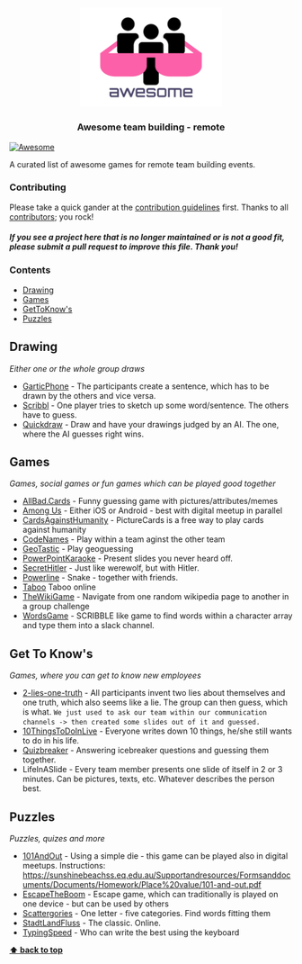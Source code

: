 <br />
<p align="center">
  <a href="https://github.com/strobsi/awesome-team-building">
    <img src="./media/logo.svg" alt="Logo" width="50%" height="auto">
  </a>

  <h3 align="center">Awesome team building - remote</h3>
</p>

[![Awesome](https://awesome.re/badge.svg)](https://awesome.re)

A curated list of awesome games for remote team building events.

### Contributing

Please take a quick gander at the [contribution guidelines](https://github.com/strobsi/awesome-team-building/blob/main/CONTRIBUTING.md) first. Thanks to all [contributors](https://github.com/strobsi/awesome-team-building/graphs/contributors); you rock!

#### _If you see a project here that is no longer maintained or is not a good fit, please submit a pull request to improve this file. Thank you!_

### Contents

- [Drawing](#drawing)
- [Games](#games)
- [GetToKnow's](#get-to-knows)
- [Puzzles](#puzzles)

## Drawing

_Either one or the whole group draws_

- [GarticPhone](https://garticphone.com/de) - The participants create a sentence, which has to be drawn by the others and vice versa.
- [Scribbl](https://skribbl.io/) - One player tries to sketch up some word/sentence. The others have to guess.
- [Quickdraw](https://quickdraw.withgoogle.com/) - Draw and have your drawings judged by an AI. The one, where the AI guesses right wins.

## Games

_Games, social games or fun games which can be played good together_

- [AllBad.Cards](https://allbad.cards/) - Funny guessing game with pictures/attributes/memes
- [Among Us](https://www.epicgames.com/store/de/p/among-us) - Either iOS or Android - best with digital meetup in parallel
- [CardsAgainstHumanity](https://picturecards.online/) - PictureCards is a free way to play cards against humanity
- [CodeNames](https://codenames.game/) - Play within a team aginst the other team
- [GeoTastic](https://geotastic.net/) - Play geoguessing
- [PowerPointKaraoke](https://kapopo.de/spielen.html) - Present slides you never heard off.
- [SecretHitler](https://secret-hitler.com/) - Just like werewolf, but with Hitler.
- [Powerline](http://powerline.io/) - Snake - together with friends. 
- [Taboo](https://playtaboo.app/) Taboo online
- [TheWikiGame](https://www.thewikigame.com/) - Navigate from one random wikipedia page to another in a group challenge
- [WordsGame](https://slack.com/apps/ALNK95FB7-wordsgame?tab=more_info) - SCRIBBLE like game to find words within a character array and type them into a slack channel. 

## Get To Know's

_Games, where you can get to know new employees_

- [2-lies-one-truth]() - All participants invent two lies about themselves and one truth, which also seems like a lie. The group can then guess, which is what. `We just used to ask our team within our communication channels -> then created some slides out of it and guessed.`
- [10ThingsToDoInLive]() - Everyone writes down 10 things, he/she still wants to do in his life.
- [Quizbreaker](https://quizbreaker.com) - Answering icebreaker questions and guessing them together.
- LifeInASlide - Every team member presents one slide of itself in 2 or 3 minutes. Can be pictures, texts, etc. Whatever describes the person best. 

## Puzzles

_Puzzles, quizes and more_

- [101AndOut](https://rolladie.net/) - Using a simple die - this game can be played also in digital meetups. Instructions: https://sunshinebeachss.eq.edu.au/Supportandresources/Formsanddocuments/Documents/Homework/Place%20value/101-and-out.pdf
- [EscapeTheBoom](https://escape-the-boom.com) - Escape game, which can traditionally is played on one device - but can be used by others
- [Scattergories](https://scattergoriesonline.net/) - One letter - five categories. Find words fitting them
- [StadtLandFluss](https://stadtlandfluss.cool) - The classic. Online.
- [TypingSpeed](https://typing-speed.net/) - Who can write the best using the keyboard

**[⬆ back to top](#contents)**
